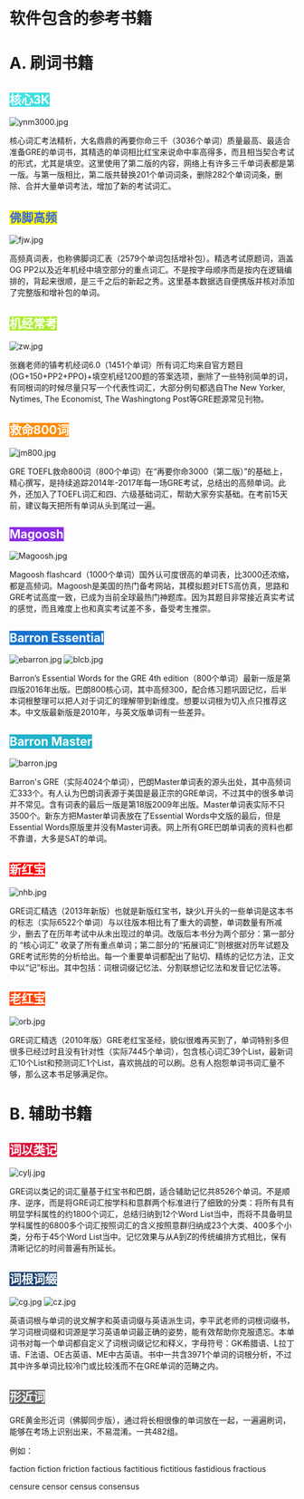 # 软件包含的参考书籍
# A. 刷词书籍
## <span style="background: #40E0DF;color: #ffffff;">核心3K</span>
![ynm3000.jpg](https://i.loli.net/2020/03/11/hPSxLETbcXzJFor.jpg)

核心词汇考法精析，大名鼎鼎的再要你命三千（3036个单词）质量最高、最适合准备GRE的单词书，其精选的单词相比红宝来说命中率高得多，而且相当契合考试的形式，尤其是填空。这里使用了第二版的内容，网络上有许多三千单词表都是第一版。与第一版相比，第二版共替换201个单词词条，删除282个单词词条，删除、合并大量单词考法，增加了新的考试词汇。

## <span style="background: #FFFF00;color: #4169E1;">佛脚高频</span>
![fjw.jpg](https://i.loli.net/2020/03/11/vjnJh4i3gcZxWk9.jpg)

高频真词表，也称佛脚词汇表（2579个单词包括增补包）。精选考试原题词，涵盖OG PP2以及近年机经中填空部分的重点词汇。不是按字母顺序而是按内在逻辑编排的，背起来很顺，是三千之后的新起之秀。这里基本数据选自便携版并核对添加了完整版和增补包的单词。

## <span style="background: #ADED2F;color: #FFFFFF;">机经常考</span>
![zw.jpg](https://i.loli.net/2020/03/14/RUFDbc5wBWlVKrj.jpg)

张巍老师的镇考机经词6.0（1451个单词）所有词汇均来自官方题目(OG+150+PP2+PPO)+填空机经1200题的答案选项，删除了一些特别简单的词，有同根词的时候尽量只写一个代表性词汇，大部分例句都选自The New Yorker, Nytimes, The Economist, The Washingtong Post等GRE题源常见刊物。

## <span style="background: #FF8C00;color: #ffffff;">救命800词</span>
![jm800.jpg](https://i.loli.net/2020/03/11/mZ3RYvrySBEg4J6.jpg)

GRE TOEFL救命800词（800个单词）在“再要你命3000（第二版）”的基础上，精心撰写，是持续追踪2014年-2017年每一场GRE考试，总结出的高频单词。此外，还加入了TOEFL词汇和四、六级基础词汇，帮助大家夯实基础。在考前15天前，建议每天把所有单词从头到尾过一遍。

## <span style="background: #8A2BE6;color: #ffffff;">Magoosh</span>
![Magoosh.jpg](https://i.loli.net/2020/03/11/tQZLdFicaIJOoxn.jpg)

Magoosh flashcard（1000个单词）国外认可度很高的单词表，比3000还浓缩，都是高频词。Magoosh是美国的热门备考网站，其模拟题对ETS高仿真，思路和GRE考试高度一致，已成为当前全球最热门神题库。因为其题目非常接近真实考试的感觉，而且难度上也和真实考试差不多，备受考生推崇。

## <span style="background: #1874CD;color: #ffffff;">Barron Essential</span>
![ebarron.jpg](https://i.loli.net/2020/03/11/v3dHICloxSmKUJD.jpg)
![blcb.jpg](https://i.loli.net/2020/03/11/gezj5lq3fRaGZcy.jpg)

Barron’s Essential Words for the GRE 4th edition（800个单词）最新一版是第四版2016年出版。巴朗800核心词，其中高频300，配合练习题巩固记忆，后半本词根整理可以把人对于词汇的理解带到新维度。想要以词根为切入点只推荐这本。中文版最新版是2010年，与英文版单词有一些差异。

## <span style="background: #20B2CA;color: #ffffff;">Barron Master</span>
![barron.jpg](https://i.loli.net/2020/03/11/2iCFBy3QOrVlhTd.jpg)

Barron's GRE（实际4024个单词），巴朗Master单词表的源头出处，其中高频词汇333个。有人认为巴朗词表源于美国是最正宗的GRE单词，不过其中的很多单词并不常见。含有词表的最后一版是第18版2009年出版。Master单词表实际不只3500个。新东方把Master单词表放在了Essential Words中文版的最后，但是Essential Words原版里并没有Master词表。网上所有GRE巴朗单词表的资料也都不靠谱，大多是SAT的单词。

## <span style="background: #FF0000;color: #ffffff;">新红宝</span>
![nhb.jpg](https://i.loli.net/2020/03/11/lxTz8Cwd76spcrD.jpg)

GRE词汇精选（2013年新版）也就是新版红宝书，缺少L开头的一些单词是这本书的标志（实际6522个单词）与以往版本相比有了重大的调整，单词数量有所减少，删去了在历年考试中从未出现过的单词。改版后本书分为两个部分：第一部分的 “核心词汇” 收录了所有重点单词；第二部分的“拓展词汇”则根据对历年试题及GRE考试形势的分析给出。每一个重要单词都配出了贴切、精练的记忆方法，正文中以“记”标出。其中包括：词根词缀记忆法、分割联想记忆法和发音记忆法等。

## <span style="background: #FF4500;color: #ffffff;">老红宝</span>
![orb.jpg](https://i.loli.net/2020/03/11/TviBglrPG7bEk68.jpg)

GRE词汇精选（2010年版）GRE老红宝圣经，貌似很难再买到了，单词特别多但很多已经过时且没有针对性（实际7445个单词），包含核心词汇39个List，最新词汇10个List和预测词汇1个List，喜欢挑战的可以刷。总有人抱怨单词书词汇量不够，那么这本书足够满足你。

# B. 辅助书籍
## <span style="background: #DC143C;color: #ffffff;">词以类记</span>
![cylj.jpg](https://i.loli.net/2020/03/11/5vRETL4BqJG9Dhk.jpg)

GRE词以类记的词汇量基于红宝书和巴朗，适合辅助记忆共8526个单词。不是顺序、逆序，而是将GRE词汇按学科和意群两个标准进行了细致的分类：将所有具有明显学科属性的约1800个词汇，总结归纳到12个Word List当中，而将不具备明显学科属性的6800多个词汇按照词汇的含义按照意群归纳成23个大类、400多个小类，分布于45个Word List当中。记忆效果与从A到Z的传统编排方式相比，保有清晰记忆的时间普遍有所延长。

## <span style="background: #194070;color: #ffffff;">词根词缀</span>
![cg.jpg](https://i.loli.net/2020/03/11/8ZnoeBidaJrfu7O.jpg)
![cz.jpg](https://i.loli.net/2020/03/11/A6R1i4FsUhSZ7C8.jpg)

英语词根与单词的说文解字和英语词缀与英语派生词，李平武老师的词根词缀书，学习词根词缀和词源是学习英语单词最正确的姿势，能有效帮助你克服遗忘。本单词书对每一个单词都自定义了词根词缀记忆和释义，字母符号：GK希腊语、L拉丁语、F法语、OE古英语、ME中古英语。书中一共含3971个单词的词根分析，不过其中许多单词比较冷门或比较浅而不在GRE单词的范畴之内。

## <span style="background: #696969;color: #ffffff;">形近词</span>
GRE黄金形近词（佛脚同步版），通过将长相很像的单词放在一起，一遍遍刷词，能够在考场上识别出来，不易混淆。一共482组。

例如：

faction
fiction
friction
factious
factitious
fictitious
fastidious
fractious

censure
censor
census
consensus

